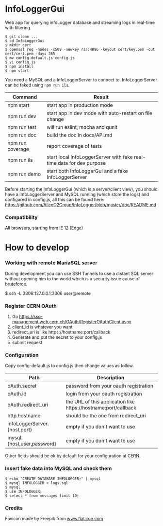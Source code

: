 # InfoLoggerGui

Web app for querying infoLogger database and streaming logs in real-time with filtering.

```
$ git clone ...
$ cd InfoLoggerGui
$ mkdir cert
$ openssl req -nodes -x509 -newkey rsa:4096 -keyout cert/key.pem -out cert/cert.pem -days 365
$ mv config-default.js config.js
$ vi config.js
$ npm install
$ npm start
```

You need a MySQL and a InfoLoggerServer to connect to. InfoLoggerServer can be faked using `npm run ils`.

Command  | Result
------------- | -------------
npm start | start app in production mode
npm run dev | start app in dev mode with auto-restart on file change
npm run test | will run eslint, mocha and qunit
npm run doc | build the doc in docs/API.md
npm run coverage | report coverage of tests
npm run ils | start local InfoLoggerServer with fake real-time data for dev purpose
npm run demo | start both InfoLoggerGui and a fake InfoLoggerServer

Before starting the InfoLoggerGui (which is a server/client view), you should have a InfoLoggerServer and MySQL running (which store the logs) and configured in config.js, all this can be found here: https://github.com/AliceO2Group/InfoLogger/blob/master/doc/README.md

### Compatibility

All browsers, starting from IE 12 (Edge)

# How to develop

### Working with remote MariaSQL server

During development you can use SSH Tunnels to use a distant SQL server without opening him to the world which is a security issue cause of bruteforce.

$ ssh -L 3306:127.0.0.1:3306 user@remote

### Register CERN OAuth

1. Go https://sso-management.web.cern.ch/OAuth/RegisterOAuthClient.aspx
1. client_id is whatever you want
1. redirect_uri is like https://hostname:port/callback
1. Generate and put the secret to your config.js
1. submit request

### Configuration

Copy config-default.js to config.js then change values as follow.

Path  | Description
------------- | -------------
oAuth.secret | password from your oauth registration
oAuth.id | login from your oauth registration
oAuth.redirect_uri | the URL of this application like https://hostname:port/callback
http.hostname | should be the one from redirect_uri
infoLoggerServer.{host,port} | empty if you don't want to use
mysql.{host,user,password} | empty if you don't want to use

Other fields should be ok by default for your configuration at CERN.

### Insert fake data into MySQL and check them

```
$ echo "CREATE DATABASE INFOLOGGER;" | mysql
$ mysql INFOLOGGER < logs.sql
$ mysql
$ use INFOLOGGER;
$ select * from messages limit 10;
```

### Credits

Favicon made by Freepik from www.flaticon.com

